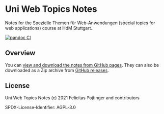# Uni Web Topics Notes

Notes for the Spezielle Themen für Web-Anwendungen (special topics for web applications) course at HdM Stuttgart.

[![pandoc CI](https://github.com/pojntfx/uni-webtopics-notes/actions/workflows/pandoc.yaml/badge.svg)](https://github.com/pojntfx/uni-webtopics-notes/actions/workflows/pandoc.yaml)

## Overview

You can [view and download the notes from GitHub pages](https://pojntfx.github.io/uni-webtopics-notes/). They can also be downloaded as a Zip archive from [GitHub releases](https://github.com/pojntfx/uni-webtopics-notes/releases).

## License

Uni Web Topics Notes (c) 2021 Felicitas Pojtinger and contributors

SPDX-License-Identifier: AGPL-3.0
